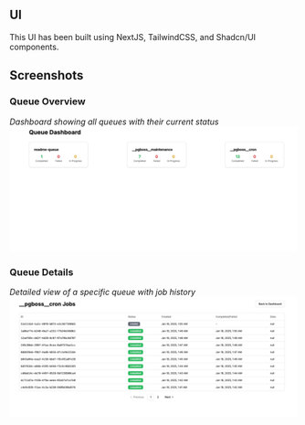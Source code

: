 ## UI

This UI has been built using NextJS, TailwindCSS, and Shadcn/UI components.

## Screenshots

### Queue Overview

_Dashboard showing all queues with their current status_
![Queue Overview](../../docs/images/queue-overview.jpeg)

### Queue Details

_Detailed view of a specific queue with job history_
![Queue Details](../../docs/images/queue-details.jpeg)
